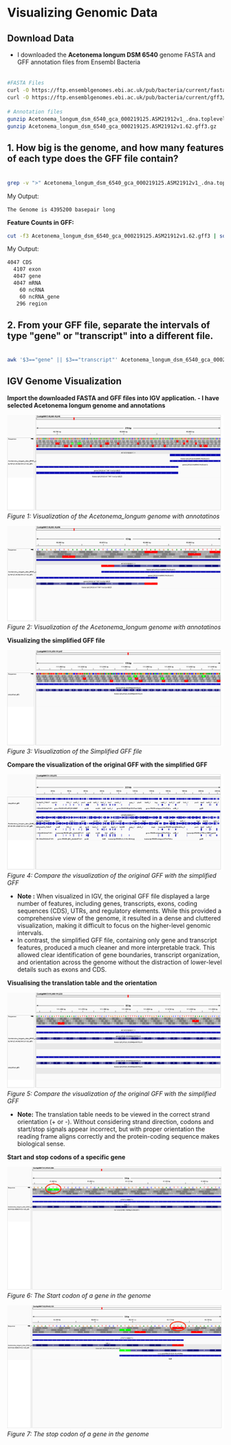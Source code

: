 # Visualizing Genomic Data

## Download Data
* I downloaded the **Acetonema longum DSM 6540** genome FASTA and GFF annotation files from Ensembl Bacteria


```bash

#FASTA Files
curl -O https://ftp.ensemblgenomes.ebi.ac.uk/pub/bacteria/current/fasta/bacteria_1_collection/acetonema_longum_dsm_6540_gca_000219125/dna/Acetonema_longum_dsm_6540_gca_000219125.ASM21912v1_.dna.toplevel.fa.gz
curl -O https://ftp.ensemblgenomes.ebi.ac.uk/pub/bacteria/current/gff3/bacteria_1_collection/acetonema_longum_dsm_6540_gca_000219125/Acetonema_longum_dsm_6540_gca_000219125.ASM21912v1.62.gff3.gz

# Annotation files
gunzip Acetonema_longum_dsm_6540_gca_000219125.ASM21912v1_.dna.toplevel.fa.gz
gunzip Acetonema_longum_dsm_6540_gca_000219125.ASM21912v1.62.gff3.gz 

```

## 1. How big is the genome, and how many features of each type does the GFF file contain?

```bash

grep -v ">" Acetonema_longum_dsm_6540_gca_000219125.ASM21912v1_.dna.toplevel.fa | wc -m

```

My Output:

```
The Genome is 4395200 basepair long

```
**Feature Counts in GFF:**

``` bash
cut -f3 Acetonema_longum_dsm_6540_gca_000219125.ASM21912v1.62.gff3 | sort | uniq -c
```

 My Output:
 ```
 4047 CDS
   4107 exon
   4047 gene
   4047 mRNA
     60 ncRNA
     60 ncRNA_gene
    296 region
```


## 2. From your GFF file, separate the intervals of type "gene" or "transcript" into a different file.

```bash

awk '$3=="gene" || $3=="transcript"' Acetonema_longum_dsm_6540_gca_000219125.ASM21912v1.62.gff3 > simplified.gff3

```


## **IGV Genome Visualization**

**Import the downloaded FASTA and GFF files into IGV application. - I have selected Acetonema longum genome and annotations**

![Figure:1 Visualization of the Acetonema_longum genome with annotatinos](images/Acetonema_longum1.png)
*Figure 1: Visualization of the Acetonema_longum genome with annotatinos*

![Figure:2 Visualization of the Acetonema_longum genome with annotatinos](images/Acetonema_longum2.png)
*Figure 2: Visualization of the Acetonema_longum genome with annotatinos*

**Visualizing the simplified GFF file**

![Figure:3 Visualization of the Simplified GFF file](images/Simplified_GFF_annotation.png)
*Figure 3: Visualization of the Simplified GFF file*

**Compare the visualization of the original GFF with the simplified GFF**

![Figure:4 Compare the visualization of the original GFF with the simplified GFF](images/Simplified_gff_comparision.png)
*Figure 4: Compare the visualization of the original GFF with the simplified GFF*

* **Note :** When visualized in IGV, the original GFF file displayed a large number of features, including genes, transcripts, exons, coding sequences (CDS), UTRs, and regulatory elements. While this provided a comprehensive view of the genome, it resulted in a dense and cluttered visualization, making it difficult to focus on the higher-level genomic intervals.
* In contrast, the simplified GFF file, containing only gene and transcript features, produced a much cleaner and more interpretable track. This allowed clear identification of gene boundaries, transcript organization, and orientation across the genome without the distraction of lower-level details such as exons and CDS.


**Visualising the translation table and the orientation**

![Figure:5 Compare the visualization of the original GFF with the simplified GFF](images/GFF_File_comp_narrower.png)
*Figure 5: Compare the visualization of the original GFF with the simplified GFF*

* **Note:** The translation table needs to be viewed in the correct strand orientation (+ or -). Without considering strand direction, codons and start/stop signals appear incorrect, but with proper orientation the reading frame aligns correctly and the protein-coding sequence makes biological sense.

**Start and stop codons of a specific gene**

![Figure:6 The Start codon of a gene in the genome](images/start_codon.png)
*Figure 6: The Start codon of a gene in the genome*


![Figure:7 The Stop codon of a gene in the genome](images/stop_codon.png)
*Figure 7: The stop codon of a gene in the genome*




